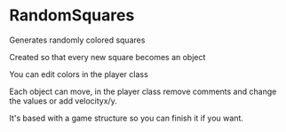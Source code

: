# RandomSquares
Generates randomly colored squares

Created so that every new square becomes an object

You can edit colors in the player class

Each object can move, in the player class remove comments and change the values or add velocityx/y.

It's based with a game structure so you can finish it if you want.
